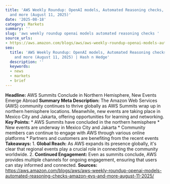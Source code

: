 ```yaml
---
title: 'AWS Weekly Roundup: OpenAI models, Automated Reasoning checks, Amazon EVS,
  and more (August 11, 2025)'
date: '2025-08-18'
category: Markets
summary: ''
slug: 'aws weekly roundup openai models automated reasoning checks '
source_urls:
- https://aws.amazon.com/blogs/aws/aws-weekly-roundup-openai-models-automated-reasoning-checks-amazon-evs-and-more-august-11-2025/
seo:
  title: 'AWS Weekly Roundup: OpenAI models, Automated Reasoning checks, Amazon EVS,
    and more (August 11, 2025) | Hash n Hedge'
  description: ''
  keywords:
  - news
  - markets
  - brief
---
```


**Headline:** AWS Summits Conclude in Northern Hemisphere, New Events Emerge Abroad  **Summary Meta Description:** The Amazon Web Services (AWS) community continues to thrive globally as AWS Summits wrap up in northern hemisphere locations. Meanwhile, new events are taking place in Mexico City and Jakarta, offering opportunities for learning and networking.  **Key Points:**  * AWS Summits have concluded in the northern hemisphere * New events are underway in Mexico City and Jakarta * Community members can continue to engage with AWS through various online platforms * Partners and customers are benefiting from the recent events  **Takeaways:**  1. **Global Reach:** As AWS expands its presence globally, it's clear that regional events play a crucial role in connecting the community worldwide. 2. **Continued Engagement:** Even as summits conclude, AWS provides multiple channels for ongoing engagement, ensuring that users can stay informed and connected.  **Sources:** https://aws.amazon.com/blogs/aws/aws-weekly-roundup-openai-models-automated-reasoning-checks-amazon-evs-and-more-august-11-2025/ 
